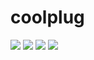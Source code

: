 # coolplug

[![](https://github.com/saltbo/coolplug/workflows/build/badge.svg)](https://github.com/saltbo/coolplug/actions?query=workflow%3ABuild)
[![](https://codecov.io/gh/saltbo/coolplug/branch/master/graph/badge.svg)](https://codecov.io/gh/saltbo/coolplug)
[![](https://img.shields.io/github/v/release/saltbo/coolplug.svg)](https://github.com/saltbo/coolplug/releases)
[![](https://img.shields.io/github/license/saltbo/coolplug.svg)](https://github.com/saltbo/coolplug/blob/master/LICENSE)
